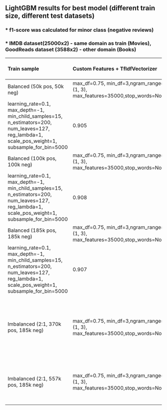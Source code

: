 ## LightGBM results for best model (different train size, different test datasets)

### * f1-score was calculated for minor class (negative reviews)
### * IMDB dataset(25000x2) - same domain as train (Movies), GoodReads dataset (3588x2) - other domain (Books)

|Train sample| Custom Features + TfIdfVectorizer | Model (LGBClassifier) | Valid-acc | Test-acc | Test-acc (IMDB)| Test-acc (GoodReads)| Test-f1 | Test-f1 (IMDB)| Test-f1 (GoodReads)|
|:----------------|:------------|:-------------|:------------|:------------|:------------|:------------|:------------|:------------|:------------:|
|Balanced (50k pos, 50k neg)|max_df=0.75, min_df=3,ngram_range=(1, 3), max_features=35000,stop_words=None|rcolsample_bytree=0.7,  
learning_rate=0.1, max_depth=-1, min_child_samples=15, n_estimators=200, num_leaves=127, reg_lambda=1, scale_pos_weight=1, subsample_for_bin=5000 |0.905|0.904|0.887|0.884|0.72|0.89|0.88|
|Balanced (100k pos, 100k neg)|max_df=0.75, min_df=3,ngram_range=(1, 3), max_features=35000,stop_words=None|rcolsample_bytree=0.7,  
learning_rate=0.1, max_depth=-1, min_child_samples=15, n_estimators=200, num_leaves=127, reg_lambda=1, scale_pos_weight=1, subsample_for_bin=5000 |0.908|0.910|0.895|0.895|0.74|0.90|0.90|
|Balanced (185k pos, 185k neg)|max_df=0.75, min_df=3,ngram_range=(1, 3), max_features=35000,stop_words=None|rcolsample_bytree=0.7,  
learning_rate=0.1, max_depth=-1, min_child_samples=15, n_estimators=200, num_leaves=127, reg_lambda=1, scale_pos_weight=1, subsample_for_bin=5000|0.907|0.909|0.894|0.894|0.74|0.90|0.89|
|Imbalanced (2:1, 370k pos, 185k neg)|max_df=0.75, min_df=3,ngram_range=(1, 3), max_features=35000,stop_words=None| rcolsample_bytree=0.7, learning_rate=0.1, max_depth=-1, min_child_samples=15, n_estimators=200, num_leaves=127, reg_lambda=1, scale_pos_weight=1, subsample_for_bin=5000, **scale_pos_weight=0.5**|0.913|0.914|0.899|0.895|0.75|0.90|0.89|
|Imbalanced (2:1, 557k pos, 185k neg)|max_df=0.75, min_df=3,ngram_range=(1, 3), max_features=35000,stop_words=None|reg_lambda=5, n_estimators=200, num_leaves=127, subsample=0.5, colsample_bytree=0.5, subsample_for_bin=10000, **scale_pos_weight=0.33**|0.912|0.914|0.899|0.892|0.75|0.90|0.89|
